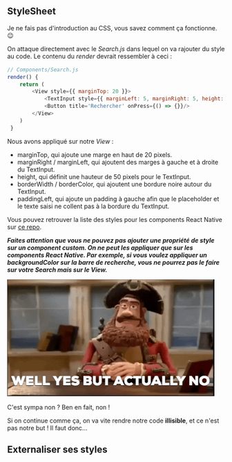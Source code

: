 ## StyleSheet
Je ne fais pas d'introduction au CSS, vous savez comment ça fonctionne. :wink:  

On attaque directement avec le *Search.js* dans lequel on va rajouter du style au code. Le contenu du *render* devrait ressembler à ceci :  

```javascript
// Components/Search.js
render() {
    return (
        <View style={{ marginTop: 20 }}>
            <TextInput style={{ marginLeft: 5, marginRight: 5, height: 50, borderColor: '#000000', borderWidth: 1, paddingLeft: 5 }} placeholder='Titre du jeu'/>
            <Button title='Rechercher' onPress={() => {}}/>
        </View>
    )
 }
```  

Nous avons appliqué sur notre *View* : 
- marginTop, qui ajoute une marge en haut de 20 pixels.
- marginRight / marginLeft, qui ajoutent des marges à gauche et à droite du TextInput.
- height, qui définit une hauteur de 50 pixels pour le TextInput.
- borderWidth / borderColor, qui ajoutent une bordure noire autour du TextInput.
- paddingLeft, qui ajoute un padding à gauche afin que le placeholder et le texte saisi ne collent pas à la bordure du TextInput.  

Vous pouvez retrouver la liste des styles pour les components React Native sur <a href="https://github.com/vhpoet/react-native-styling-cheat-sheet">ce repo</a>.  

***Faites attention que vous ne pouvez pas ajouter une propriété de style sur un component custom. On ne peut les appliquer que sur les components React Native. Par exemple, si vous voulez appliquer un backgroundColor sur la barre de recherche, vous ne pourrez pas le faire sur votre Search mais sur le View.***  

![image yes but no gif](../assets/gif/yes-but-no.gif)

C'est sympa non ? Ben en fait, non !  

Si on continue comme ça, on va vite rendre notre code **illisible**, et ce n'est pas notre but ! Il faut donc... 

## Externaliser ses styles